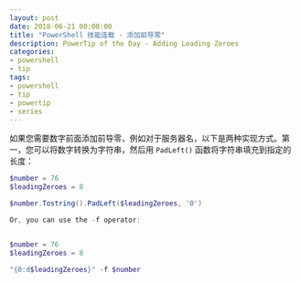 ```yaml
---
layout: post
date: 2018-06-21 00:00:00
title: "PowerShell 技能连载 - 添加前导零"
description: PowerTip of the Day - Adding Leading Zeroes
categories:
- powershell
- tip
tags:
- powershell
- tip
- powertip
- series
---
```

如果您需要数字前面添加前导零，例如对于服务器名，以下是两种实现方式。第一，您可以将数字转换为字符串，然后用 `PadLeft()` 函数将字符串填充到指定的长度：

```powershell
$number = 76
$leadingZeroes = 8

$number.Tostring().PadLeft($leadingZeroes, '0')

Or, you can use the -f operator:


$number = 76
$leadingZeroes = 8

"{0:d$leadingZeroes}" -f $number
```

<!--本文国际来源：[Adding Leading Zeroes](http://community.idera.com/powershell/powertips/b/tips/posts/adding-leading-zeroes)-->
